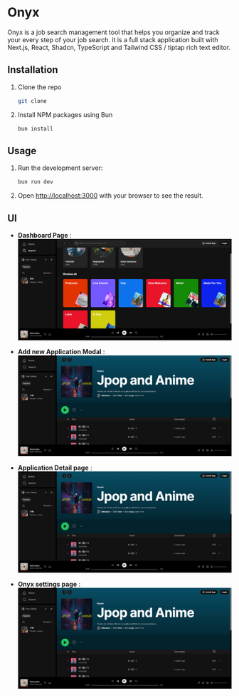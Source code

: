 # Onyx

Onyx is a job search management tool that helps you organize and track your every step of your job search. it is a full stack application built with Next.js, React, Shadcn, TypeScript and Tailwind CSS / tiptap rich text editor.

## Installation

1. Clone the repo

   ```sh
   git clone

   ```

2. Install NPM packages using Bun

   ```sh
   bun install
   ```

## Usage

1. Run the development server:

   ```sh
   bun run dev
   ```

2. Open [http://localhost:3000](http://localhost:3000) with your browser to see the result.


## UI

- **Dashboard Page** :
  ![search-UI](https://github.com/amine-tayani/spotify-cl/blob/main/public/screenshots/Spotify-Search.png)

- **Add new Application Modal** :
  ![playlist-UI](https://github.com/amine-tayani/spotify-cl/blob/main/public/screenshots/Spotify-Playlist.png)

- **Application Detail page** :
  ![playlist-UI](https://github.com/amine-tayani/spotify-cl/blob/main/public/screenshots/Spotify-Playlist.png)

- **Onyx settings page** :
  ![playlist-UI](https://github.com/amine-tayani/spotify-cl/blob/main/public/screenshots/Spotify-Playlist.png)